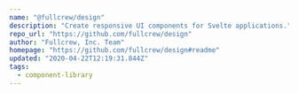 ```yaml
---
name: "@fullcrew/design"
description: "Create responsive UI components for Svelte applications."
repo_url: "https://github.com/fullcrew/design"
author: "Fullcrew, Inc. Team"
homepage: "https://github.com/fullcrew/design#readme"
updated: "2020-04-22T12:19:31.844Z"
tags: 
  - component-library
---
```

